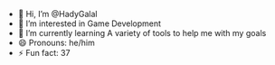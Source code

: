 - 👋 Hi, I’m @HadyGalal
- 👀 I’m interested in Game Development
- 🌱 I’m currently learning A variety of tools to help me with my goals
- 😄 Pronouns: he/him
- ⚡ Fun fact: 37

<!---
HadyGalal/HadyGalal is a ✨ special ✨ repository because its `README.md` (this file) appears on your GitHub profile.
You can click the Preview link to take a look at your changes.
--->
